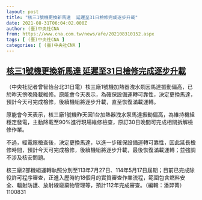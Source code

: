 ```yaml
---
layout: post
title: "核三1號機更換新馬達  延遲至31日檢修完成逐步升載"
date: 2021-08-31T06:04:02.000Z
author: (臺)中央社CNA
from: https://www.cna.com.tw/news/afe/202108310152.aspx
tags: [ (臺)中央社CNA ]
categories: [ (臺)中央社CNA ]
---
```

<!--1630389842000-->
[核三1號機更換新馬達  延遲至31日檢修完成逐步升載](https://www.cna.com.tw/news/afe/202108310152.aspx)
------

<div>
<div></div><div class="paragraph"><p>（中央社記者曾智怡台北31日電）核三廠1號機加熱器洩水泵因馬達振動偏高，已於昨天傍晚降載維修。原能會今天表示，為確保設備運轉可靠性，決定更換馬達，預計今天可完成檢修，後續機組將逐步升載，直至恢復滿載運轉。</p><p>原能會今天表示，核三廠1號機昨天因1台加熱器洩水泵馬達振動偏高，為維持機組穩定發電，主動降載至90%進行現場維修檢查，原訂30日晚間可完成相關拆解檢修作業。</p><p>不過，經電廠檢查後，決定更換馬達，以進一步確保設備運轉可靠性，因此延長檢修時間，預計今天可完成檢修，後續機組將逐步升載，最後恢復滿載運轉；並強調不涉及核安問題。</p><p>核三廠2部機組運轉執照分別至113年7月27日、114年5月17日屆期；目前已完成除役許可程序審查，正進入歷時約18個月的實質審查作業流程，範圍包含燃料安全、輻射防護、放射線廢棄物管理等，預計112年完成審查。（編輯：潘羿菁）1100831</p></div>
</div>
